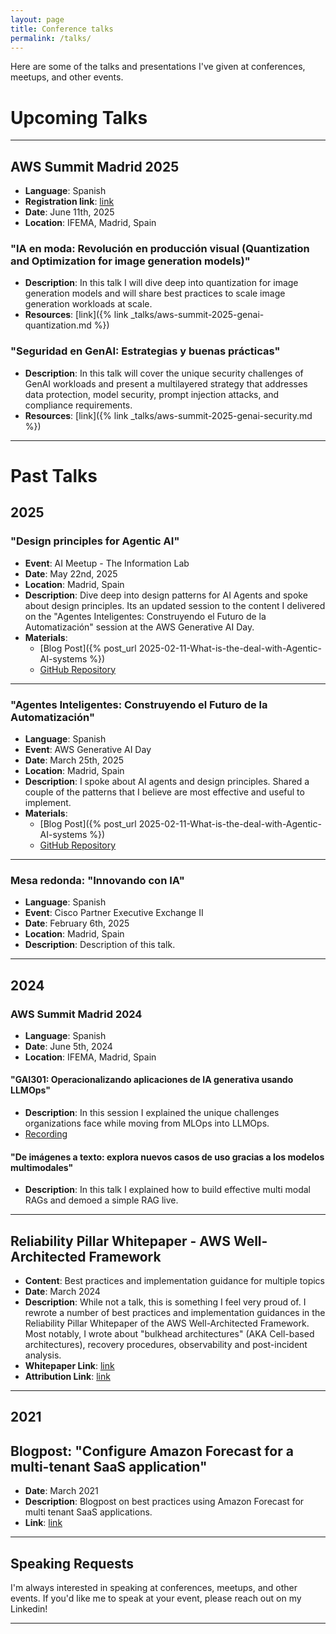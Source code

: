 ```yaml
---
layout: page
title: Conference talks
permalink: /talks/
---
```

Here are some of the talks and presentations I've given at conferences, meetups, and other events.

# Upcoming Talks

---

## AWS Summit Madrid 2025

- **Language**: Spanish
- **Registration link**: [link](https://pages.awscloud.com/aws-summit-madrid-2025-registration.html)
- **Date**: June 11th, 2025
- **Location**: IFEMA, Madrid, Spain

### **"IA en moda: Revolución en producción visual (Quantization and Optimization for image generation models)"**
- **Description**: In this talk I will dive deep into quantization for image generation models and will share best practices to scale image generation workloads at scale.
- **Resources**: [link]({% link _talks/aws-summit-2025-genai-quantization.md %})

### **"Seguridad en GenAI: Estrategias y buenas prácticas"**
- **Description**: In this talk will cover the unique security challenges of GenAI workloads and present a multilayered strategy that addresses data protection, model security, prompt injection attacks, and compliance requirements.
- **Resources**: [link]({% link _talks/aws-summit-2025-genai-security.md %})

---

# Past Talks

## 2025

### "Design principles for Agentic AI"
- **Event**: AI Meetup - The Information Lab
- **Date**: May 22nd, 2025
- **Location**: Madrid, Spain
- **Description**: Dive deep into design patterns for AI Agents and spoke about design principles. Its an updated session to the content I delivered on the "Agentes Inteligentes: Construyendo el Futuro de la Automatización" session at the AWS Generative AI Day.
- **Materials**: 
  - [Blog Post]({% post_url 2025-02-11-What-is-the-deal-with-Agentic-AI-systems %})
  - [GitHub Repository](https://github.com/mbattaglia/building-effective-agents)

---

### "Agentes Inteligentes: Construyendo el Futuro de la Automatización"
- **Language**: Spanish
- **Event**: AWS Generative AI Day
- **Date**: March 25th, 2025
- **Location**: Madrid, Spain
- **Description**: I spoke about AI agents and design principles. Shared a couple of the patterns that I believe are most effective and useful to implement.
- **Materials**: 
  - [Blog Post]({% post_url 2025-02-11-What-is-the-deal-with-Agentic-AI-systems %})
  - [GitHub Repository](https://github.com/mbattaglia/building-effective-agents)

---

### Mesa redonda: "Innovando con IA"
- **Language**: Spanish
- **Event**: Cisco Partner Executive Exchange II
- **Date**: February 6th, 2025
- **Location**: Madrid, Spain
- **Description**: Description of this talk.

---

## 2024

### AWS Summit Madrid 2024

- **Language**: Spanish
- **Date**: June 5th, 2024
- **Location**: IFEMA, Madrid, Spain

#### **"GAI301: Operacionalizando aplicaciones de IA generativa usando LLMOps"**
- **Description**: In this session I explained the unique challenges organizations face while moving from MLOps into LLMOps.
- [Recording](https://www.youtube.com/watch?v=rqKskauxOr8)

#### **"De imágenes a texto: explora nuevos casos de uso gracias a los modelos multimodales"**
- **Description**: In this talk I explained how to build effective multi modal RAGs and demoed a simple RAG live.

---

## Reliability Pillar Whitepaper - AWS Well-Architected Framework
- **Content**: Best practices and implementation guidance for multiple topics
- **Date**: March 2024
- **Description**: While not a talk, this is something I feel very proud of. I rewrote a number of best practices and implementation guidances in the Reliability Pillar Whitepaper of the AWS Well-Architected Framework. Most notably, I wrote about "bulkhead architectures" (AKA Cell-based architectures), recovery procedures, observability and post-incident analysis.
- **Whitepaper Link**: [link](https://docs.aws.amazon.com/wellarchitected/latest/reliability-pillar/welcome.html)
- **Attribution Link**: [link](https://docs.aws.amazon.com/wellarchitected/latest/reliability-pillar/contributors.html)

---

## 2021

## Blogpost: "Configure Amazon Forecast for a multi-tenant SaaS application"
- **Date**: March 2021
- **Description**: Blogpost on best practices using Amazon Forecast for multi tenant SaaS applications.
- **Link**: [link](https://aws.amazon.com/blogs/machine-learning/configure-amazon-forecast-for-a-multi-tenant-saas-application/)

---

## Speaking Requests


I'm always interested in speaking at conferences, meetups, and other events. If you'd like me to speak at your event, please reach out on my Linkedin!

---